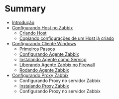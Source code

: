 # Summary

* [Introdução](README.md)
* [Configurando Host no Zabbix](configure_host/README.md)
   * [Criando Host](configure_host/criando_host.md)
   * [Copiando configurações de um Host já criado](configure_host/copiando_configuracoes_de_um_host_ja_criado.md)
* [Configurando Cliente Windows](configuring_client_windows/README.md)
   * [Primeiros Passos](configuring_client_windows/firststeps.md)
   * [Configurando Agente Zabbix](configuring_client_windows/configurando_zabbix_agent.md)
   * [Instalando Agente como Serviço](configuring_client_windows/instalando_agente_como_servico.md)
   * [Liberando Agente Zabbix no Firewall](configuring_client_windows/liberando_agente_zabbix_no_firewall.md)
   * [Rodando Agente Zabbix](configuring_client_windows/rodando_agente_zabbix.md)
* [Configurando Proxy Zabbix](proxy/README.md)
   * Configurando Proxy no servidor Zabbix
   * [Instalando Proxy Zabbix](proxy/instalando_proxy_zabbix.md)
   * Configurando Proxy no servidor Zabbix

